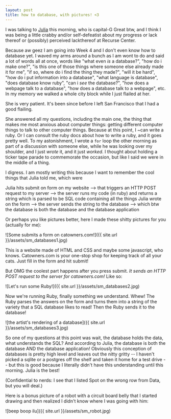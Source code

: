 ```yaml
---
layout: post
title: how to database, with pictures! <3
---
```



I was talking to [Julia](http://www.jvns.ca) this morning, who is capital-G Great btw, and I think I was being a little crabby and/or self-defeatist about my progress or lack thereof or (possibly) perceived lackthereof at Recurse Center. 

Because aw geez I am going into Week 4 and I don't even know how to database yet. I waved my arms around a bunch as I am wont to do and said a lot of words all at once, words like "what even *is* a database?", "how do i make one?", "is this one of those things where someone else already made it for me", "if so, where do i find the thing they made?", "will it be hard", "how do i put information into a database", "what language is database", "does database know ruby", "can i _see_ the database?", "how does a webpage talk to a database", "how does a database talk to a webpage", etc. In my memory we walked a whole city block while I just flailed at her.

She is very patient. It's been since before I left San Francisco that I had a good flailing.

She answered all my questions, including the main one, the thing that makes me most anxious about computer things: getting different computer things to talk to other computer things. Because at this point, I ~can write a ruby. Or I can consult the ruby docs about how to write a ruby, and it goes pretty well. To my astonishment, I wrote a `for` loop the other morning as part of a discussion with someone else, while he was looking over my shoulder, and I just _wrote_ it, and it just _worked_. I thought about holding a ticker tape parade to commemorate the occasion, but like I said we were in the middle of a thing.

I digress. I am mostly writing this because I want to remember the cool things that Julia told me, which were

Julia hits submit on form on my website
--> that triggers an HTTP POST request to my server
--> the server runs my code (in ruby) and returns a string which is parsed to be SQL code containing all the things Julia wrote on the form
--> the server sends the string to the database
--> which btw the database is both the database and the database application

Or perhaps you like pictures better, here I made these shitty pictures for you (actually for me):

![Some submits a form on catowners.com!]({{ site.url }}/assets/sm_databases1.jpg)

This is a website made of HTML and CSS and maybe some javascript, who knows. Catowners.com is your one-stop shop for keeping track of all your cats. Just fill in the form and hit submit!

But OMG the coolest part happens after you press submit. _It sends an HTTP POST request to the server for catowners.com!_ Like so:

![Let's run some Ruby!]({{ site.url }}/assets/sm_databases2.jpg)

Now we're running Ruby, finally something we understand. Whew! The Ruby parses the answers on the form and turns them into a string of the variety that a SQL database likes to read! Then the Ruby sends it to the database!

![the artist's rendering of a database]({{ site.url }}/assets/sm_databases3.jpg)

So one of my questions at this point was wait, the database holds the data, what understands the SQL? And according to Julia, the database is both the database AND the database application! Obviously this conception of databases is pretty high level and leaves out the nitty gritty -- I haven't picked a sqlite or a postgres off the shelf and taken it home for a test drive -- but this is good because I literally didn't have this understanding until this morning. Julia is the best!

(Confidential to nerds: I see that I listed Spot on the wrong row from Data, but you will deal.)

Here is a bonus picture of a robot with a circuit board belly that I started drawing and then realized I didn't know where I was going with him:

![beep boop ilu]({{ site.url }}/assets/sm_robot.jpg)